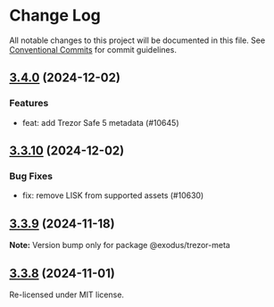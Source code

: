# Change Log

All notable changes to this project will be documented in this file.
See [Conventional Commits](https://conventionalcommits.org) for commit guidelines.

## [3.4.0](https://github.com/ExodusMovement/hydra/compare/@exodus/trezor-meta@3.3.10...@exodus/trezor-meta@3.4.0) (2024-12-02)

### Features

- feat: add Trezor Safe 5 metadata (#10645)

## [3.3.10](https://github.com/ExodusMovement/hydra/compare/@exodus/trezor-meta@3.3.9...@exodus/trezor-meta@3.3.10) (2024-12-02)

### Bug Fixes

- fix: remove LISK from supported assets (#10630)

## [3.3.9](https://github.com/ExodusMovement/hydra/compare/@exodus/trezor-meta@3.3.8...@exodus/trezor-meta@3.3.9) (2024-11-18)

**Note:** Version bump only for package @exodus/trezor-meta

## [3.3.8](https://github.com/ExodusMovement/hydra/compare/@exodus/trezor-meta@3.3.7...@exodus/trezor-meta@3.3.8) (2024-11-01)

Re-licensed under MIT license.
